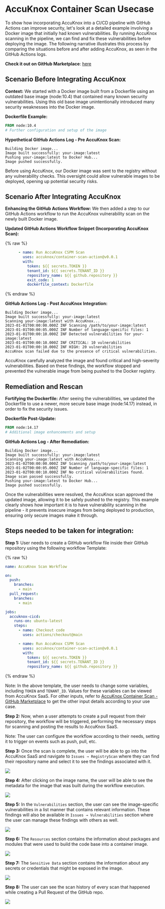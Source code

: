

# AccuKnox Container Scan Usecase

To show how incorporating AccuKnox into a CI/CD pipeline with GitHub Actions can improve security, let's look at a detailed example involving a Docker image that initially had known vulnerabilities. By running AccuKnox scanning in the pipeline, we can find and fix these vulnerabilities before deploying the image. The following narrative illustrates this process by comparing the situations before and after adding AccuKnox, as seen in the GitHub Actions logs.

**Check it out on GitHub Marketplace**: [here](https://github.com/marketplace/actions/accuknox-container-scan)

## Scenario Before Integrating AccuKnox

**Context:** We started with a Docker image built from a Dockerfile using an outdated base image (node:10.4) that contained many known security vulnerabilities. Using this old base image unintentionally introduced many security weaknesses into the Docker image.


**Dockerfile Example:**
```dockerfile
FROM node:10.4
# Further configuration and setup of the image
```

**Hypothetical GitHub Actions Log - Pre AccuKnox Scan:**
```
Building Docker image...
Image built successfully: your-image:latest
Pushing your-image:latest to Docker Hub...
Image pushed successfully.
```

Before using AccuKnox, our Docker image was sent to the registry without any vulnerability checks. This oversight could allow vulnerable images to be deployed, opening up potential security risks.

## Scenario After Integrating AccuKnox

**Enhancing the GitHub Actions Workflow:** We then added a step to our GitHub Actions workflow to run the AccuKnox vulnerability scan on the newly built Docker image.

**Updated GitHub Actions Workflow Snippet (Incorporating AccuKnox Scan):**

{% raw %}
```yaml
      - name: Run AccuKnox CSPM Scan
        uses: accuknox/container-scan-action@v0.0.1
        with:
          token: ${{ secrets.TOKEN }}
          tenant_id: ${{ secrets.TENANT_ID }}
          repository_name: ${{ github.repository }}
          exit_code: 1
          dockerfile_context: Dockerfile
```
{% endraw %}

**GitHub Actions Log - Post AccuKnox Integration:**

```
Building Docker image...
Image built successfully: your-image:latest
Scanning your-image:latest with AccuKnox...
2023-01-01T00:00:00.000Z INF Scanning /path/to/your-image:latest
2023-01-01T00:00:05.000Z INF Number of language-specific files: 1
2023-01-01T00:00:10.000Z INF Detected vulnerabilities for your-image:latest
2023-01-01T00:00:10.000Z INF CRITICAL: 10 vulnerabilities
2023-01-01T00:00:10.000Z INF HIGH: 20 vulnerabilities
AccuKnox scan failed due to the presence of critical vulnerabilities.
```

AccuKnox carefully analyzed the image and found critical and high-severity vulnerabilities. Based on these findings, the workflow stopped and prevented the vulnerable image from being pushed to the Docker registry.

## Remediation and Rescan

**Fortifying the Dockerfile:** After seeing the vulnerabilities, we updated the Dockerfile to use a newer, more secure base image (node:14.17) instead, in order to fix the security issues.

**Dockerfile Post-Update:**
```dockerfile
FROM node:14.17
# Additional image enhancements and setup
```

**GitHub Actions Log - After Remediation:**
```
Building Docker image...
Image built successfully: your-image:latest
Scanning your-image:latest with AccuKnox...
2023-01-02T00:00:00.000Z INF Scanning /path/to/your-image:latest
2023-01-02T00:00:05.000Z INF Number of language-specific files: 1
2023-01-02T00:00:10.000Z INF No critical vulnerabilities found.
Image scan passed successfully.
Pushing your-image:latest to Docker Hub...
Image pushed successfully.
```

Once the vulnerabilities were resolved, the AccuKnox scan approved the updated image, allowing it to be safely pushed to the registry. This example clearly shows how important it is to have vulnerability scanning in the pipeline - it prevents insecure images from being deployed to production, ensuring only secure images make it through.

## Steps needed to be taken for integration:

**Step 1:** User needs to create a GitHub workflow file inside their GitHub repository using the following workflow Template:

{% raw %}
```yaml
name: AccuKnox Scan Workflow

on:
  push:
    branches:
      - main
  pull_request:
    branches:
      - main

jobs:
  accuknox-cicd:
    runs-on: ubuntu-latest
    steps:
      - name: Checkout code
        uses: actions/checkout@main

      - name: Run AccuKnox CSPM Scan
        uses: accuknox/container-scan-action@v0.0.1
        with:
          token: ${{ secrets.TOKEN }}
          tenant_id: ${{ secrets.TENANT_ID }}
          repository_name: ${{ github.repository }}
```
{% endraw %}

Note: In the above template, the user needs to change some variables, including `TOKEN` and `TENANT_ID`. Values for these variables can be viewed from AccuKnox SaaS. For other inputs, refer to [AccuKnox Container Scan - GitHub Marketplace](https://github.com/marketplace/actions/accuknox-container-scan) to get the other input details according to your use case.

**Step 2:** Now, when a user attempts to create a pull request from their repository, the workflow will be triggered, performing the necessary steps for scanning and posting the results to AccuKnox SaaS.

Note: The user can configure the workflow according to their needs, setting it to trigger on events such as push, pull, etc.

**Step 3:** Once the scan is complete, the user will be able to go into the AccuKnox SaaS and navigate to `Issues → RegistryScan` where they can find their repository name and select it to see the findings associated with it.

![](images/container-scan-images/02.png)

**Step 4:** After clicking on the image name, the user will be able to see the metadata for the image that was built during the workflow execution.

![](images/container-scan-images/03.png)

**Step 5:** In the `Vulnerabilities` section, the user can see the image-specific vulnerabilities in a list manner that contains relevant information. These findings will also be available in `Issues → Vulnerabilities` section where the user can manage these findings with others as well.

![](images/container-scan-images/04.png)

**Step 6:** The `Resources` section contains the information about packages and modules that were used to build the code base into a container image.

![](images/container-scan-images/05.png)

**Step 7:** The `Sensitive Data` section contains the information about any secrets or credentials that might be exposed in the image.

![](images/container-scan-images/06.png)

**Step 8:** The user can see the scan history of every scan that happened while creating a Pull Request of the GitHub repo.

![](images/container-scan-images/07.png)
